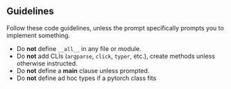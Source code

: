 ## Guidelines
Follow these code guidelines, unless the prompt specifically prompts you to implement something.
* Do **not** define `__all__` in any file or module.
* Do **not** add CLIs (`argparse`, `click`, `typer`, etc.), create methods unless otherwise instructed.
* Do **not** define a __main__ clause unless prompted.
* Do **not** define ad hoc types if a pytorch class fits